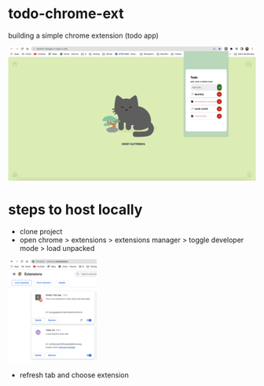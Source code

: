 # todo-chrome-ext
building a simple chrome extension (todo app)

![view of todo app as chrome extension](todo-chrome-ext.png)

# steps to host locally
- clone project 
- open chrome > extensions > extensions manager > toggle developer mode > load unpacked

<img alt="uploading code into chrome extensions manager" src="load-file.png" height="210px" width="180px"/>

- refresh tab and choose extension
